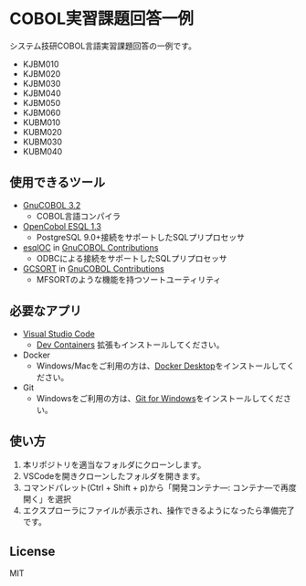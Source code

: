 # COBOL実習課題回答一例

システム技研COBOL言語実習課題回答の一例です。

* KJBM010
* KJBM020
* KJBM030
* KJBM040
* KJBM050
* KJBM060
* KUBM010
* KUBM020
* KUBM030
* KUBM040

## 使用できるツール

* [GnuCOBOL 3.2](https://sourceforge.net/projects/gnucobol/)
  * COBOL言語コンパイラ
* [OpenCobol ESQL 1.3](https://github.com/opensourcecobol/Open-COBOL-ESQL)
  * PostgreSQL 9.0+接続をサポートしたSQLプリプロセッサ
* [esqlOC](https://sourceforge.net/p/gnucobol/contrib/HEAD/tree/trunk/esql/) in [GnuCOBOL Contributions](https://sourceforge.net/p/gnucobol/contrib/HEAD/tree/trunk/)
  * ODBCによる接続をサポートしたSQLプリプロセッサ
* [GCSORT](https://sourceforge.net/p/gnucobol/contrib/HEAD/tree/trunk/tools/GCSORT/) in [GnuCOBOL Contributions](https://sourceforge.net/p/gnucobol/contrib/HEAD/tree/trunk/)
  * MFSORTのような機能を持つソートユーティリティ

## 必要なアプリ

* [Visual Studio Code](https://code.visualstudio.com/)
  * [Dev Containers](https://marketplace.visualstudio.com/items?itemName=ms-vscode-remote.remote-containers) 拡張もインストールしてください。
* Docker
  * Windows/Macをご利用の方は、[Docker Desktop](https://www.docker.com/products/docker-desktop/)をインストールしてください。
* Git
  * Windowsをご利用の方は、[Git for Windows](https://gitforwindows.org/)をインストールしてください。

## 使い方

1. 本リポジトリを適当なフォルダにクローンします。
2. VSCodeを開きクローンしたフォルダを開きます。
3. コマンドパレット(Ctrl + Shift + p)から「開発コンテナ―: コンテナ―で再度開く」を選択
4. エクスプローラにファイルが表示され、操作できるようになったら準備完了です。

## License

MIT
